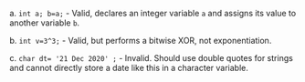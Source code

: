 a. `int a; b=a;` - Valid, declares an integer variable `a` and assigns its value to another variable `b`.

b. `int v=3^3;` - Valid, but performs a bitwise XOR, not exponentiation.

c. `char dt= '21 Dec 2020' ;` - Invalid. Should use double quotes for strings and cannot directly store a date like this in a character variable.
